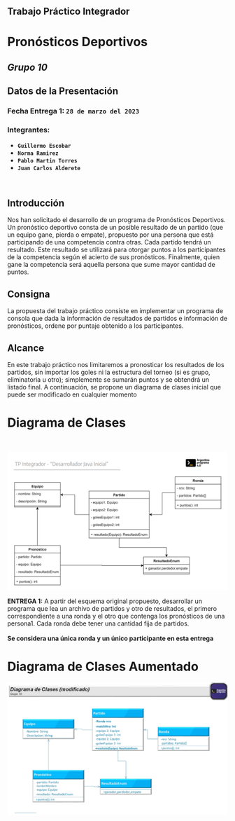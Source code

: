 ## Trabajo Práctico Integrador
# __Pronósticos Deportivos__ 
## ___Grupo 10___
## __Datos de la Presentación__

### Fecha Entrega 1: `28 de marzo del 2023`
### Integrantes:  
* __`Guillermo Escobar`__
* __`Norma Ramirez`__
* __`Pablo Martin Torres`__
* __`Juan Carlos Alderete `__

<br>


## Introducción
Nos han solicitado el desarrollo de un programa de Pronósticos Deportivos.
Un pronóstico deportivo consta de un posible resultado de un partido (que un equipo gane,
pierda o empate), propuesto por una persona que está participando de una competencia
contra otras.
Cada partido tendrá un resultado. Este resultado se utilizará para otorgar puntos a los
participantes de la competencia según el acierto de sus pronósticos.
Finalmente, quien gane la competencia será aquella persona que sume mayor cantidad de
puntos.
## Consigna
La propuesta del trabajo práctico consiste en implementar un programa de consola que dada
la información de resultados de partidos e información de pronósticos, ordene por puntaje
obtenido a los participantes.
## Alcance
En este trabajo práctico nos limitaremos a pronosticar los resultados de los partidos, sin
importar los goles ni la estructura del torneo (si es grupo, eliminatoria u otro); simplemente se
sumarán puntos y se obtendrá un listado final.
A continuación, se propone un diagrama de clases inicial que puede ser modificado en
cualquier momento


# __Diagrama de Clases__ 
<br>
<p align="center">
  <img  src="./assets/clases.png" />
</p>


 
__ENTREGA 1:__ A partir del esquema original propuesto, desarrollar un programa que lea un archivo de
partidos y otro de resultados, el primero correspondiente a una ronda y el otro que contenga
los pronósticos de una persona1. Cada ronda debe tener una cantidad fija de partidos.
<br> <br>
__Se considera una única ronda y un único participante en esta entrega__
<br>
# __Diagrama de Clases Aumentado__ 
<p align="center">
  <img  src="./assets/Dibujo1.jpg" />
</p>



